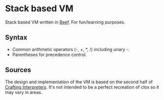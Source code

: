 # Stack based VM
Stack based VM written in [Beef](https://www.beeflang.org/). For fun/learning purposes.

## Syntax
- Common arithmetic operators (-, +, *, /) including unary -.
- Parentheses for precedence control.

## Sources
The design and implementation of the VM is based on the second half of [Crafting Interpreters](https://craftinginterpreters.com/). It's not intended to be a perfect recreation of clox so it may vary in areas.
